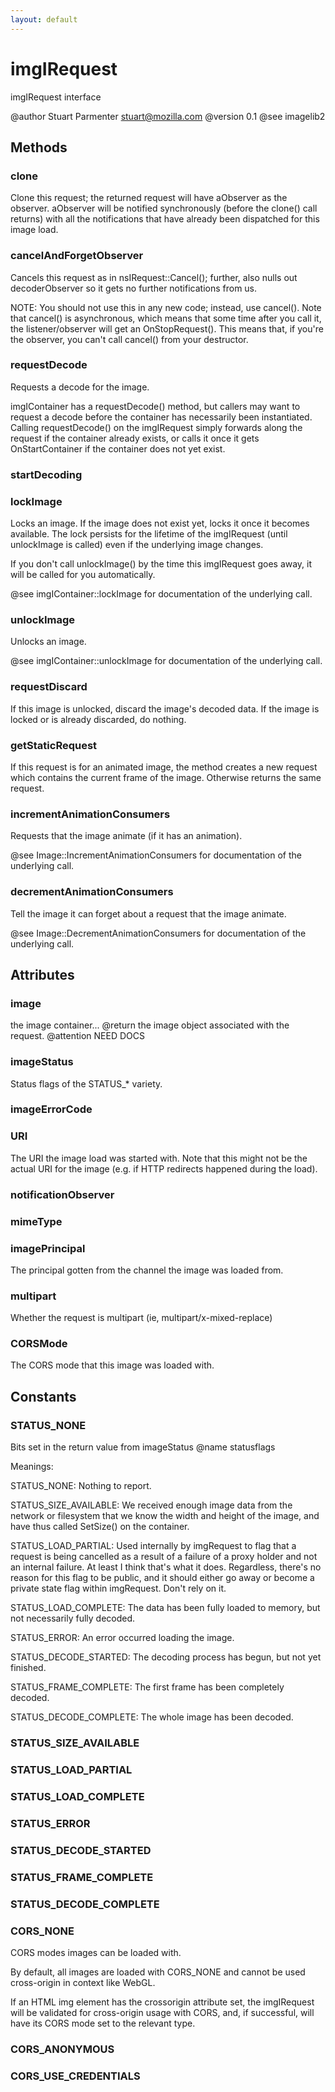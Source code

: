 ```yaml
---
layout: default
---
```


# imgIRequest #

imgIRequest interface

@author Stuart Parmenter <stuart@mozilla.com>
@version 0.1
@see imagelib2


## Methods ##

### clone ###

Clone this request; the returned request will have aObserver as the
observer.  aObserver will be notified synchronously (before the clone()
call returns) with all the notifications that have already been dispatched
for this image load.


### cancelAndForgetObserver ###

Cancels this request as in nsIRequest::Cancel(); further, also nulls out
decoderObserver so it gets no further notifications from us.

NOTE: You should not use this in any new code; instead, use cancel(). Note
that cancel() is asynchronous, which means that some time after you call
it, the listener/observer will get an OnStopRequest(). This means that, if
you're the observer, you can't call cancel() from your destructor.


### requestDecode ###

Requests a decode for the image.

imgIContainer has a requestDecode() method, but callers may want to request
a decode before the container has necessarily been instantiated. Calling
requestDecode() on the imgIRequest simply forwards along the request if the
container already exists, or calls it once it gets OnStartContainer if the
container does not yet exist.


### startDecoding ###

### lockImage ###

Locks an image. If the image does not exist yet, locks it once it becomes
available. The lock persists for the lifetime of the imgIRequest (until
unlockImage is called) even if the underlying image changes.

If you don't call unlockImage() by the time this imgIRequest goes away, it
will be called for you automatically.

@see imgIContainer::lockImage for documentation of the underlying call.


### unlockImage ###

Unlocks an image.

@see imgIContainer::unlockImage for documentation of the underlying call.


### requestDiscard ###

If this image is unlocked, discard the image's decoded data.  If the image
is locked or is already discarded, do nothing.


### getStaticRequest ###

If this request is for an animated image, the method creates a new
request which contains the current frame of the image.
Otherwise returns the same request.


### incrementAnimationConsumers ###

Requests that the image animate (if it has an animation).

@see Image::IncrementAnimationConsumers for documentation of the underlying call.


### decrementAnimationConsumers ###

Tell the image it can forget about a request that the image animate.

@see Image::DecrementAnimationConsumers for documentation of the underlying call.


## Attributes ##

### image ###

the image container...
@return the image object associated with the request.
@attention NEED DOCS


### imageStatus ###

Status flags of the STATUS_* variety.


### imageErrorCode ###

### URI ###

The URI the image load was started with.  Note that this might not be the
actual URI for the image (e.g. if HTTP redirects happened during the
load).


### notificationObserver ###

### mimeType ###

### imagePrincipal ###

The principal gotten from the channel the image was loaded from.


### multipart ###

Whether the request is multipart (ie, multipart/x-mixed-replace)


### CORSMode ###

The CORS mode that this image was loaded with. 


## Constants ##

### STATUS_NONE ###

Bits set in the return value from imageStatus
@name statusflags

Meanings:

STATUS_NONE: Nothing to report.

STATUS_SIZE_AVAILABLE: We received enough image data
from the network or filesystem that we know the width
and height of the image, and have thus called SetSize()
on the container.

STATUS_LOAD_PARTIAL: Used internally by imgRequest to
flag that a request is being cancelled as a result of
a failure of a proxy holder and not an internal failure.
At least I think that's what it does. Regardless, there's
no reason for this flag to be public, and it should either
go away or become a private state flag within imgRequest.
Don't rely on it.

STATUS_LOAD_COMPLETE: The data has been fully loaded
to memory, but not necessarily fully decoded.

STATUS_ERROR: An error occurred loading the image.

STATUS_DECODE_STARTED: The decoding process has begun, but not yet
finished.

STATUS_FRAME_COMPLETE: The first frame has been
completely decoded.

STATUS_DECODE_COMPLETE: The whole image has been decoded.


### STATUS_SIZE_AVAILABLE ###

### STATUS_LOAD_PARTIAL ###

### STATUS_LOAD_COMPLETE ###

### STATUS_ERROR ###

### STATUS_DECODE_STARTED ###

### STATUS_FRAME_COMPLETE ###

### STATUS_DECODE_COMPLETE ###

### CORS_NONE ###

CORS modes images can be loaded with.

By default, all images are loaded with CORS_NONE and cannot be used
cross-origin in context like WebGL.

If an HTML img element has the crossorigin attribute set, the imgIRequest
will be validated for cross-origin usage with CORS, and, if successful,
will have its CORS mode set to the relevant type.


### CORS_ANONYMOUS ###

### CORS_USE_CREDENTIALS ###
